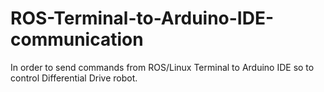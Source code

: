 # ROS-Terminal-to-Arduino-IDE-communication
In order to send commands from ROS/Linux Terminal to Arduino IDE so to control Differential Drive robot.
